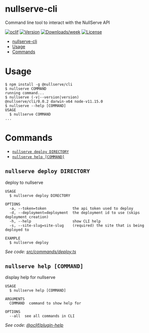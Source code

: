 # nullserve-cli

Command line tool to interact with the NullServe API

[![oclif](https://img.shields.io/badge/cli-oclif-brightgreen.svg)](https://oclif.io)
[![Version](https://img.shields.io/npm/v/nullserve-cli.svg)](https://npmjs.org/package/nullserve-cli)
[![Downloads/week](https://img.shields.io/npm/dw/nullserve-cli.svg)](https://npmjs.org/package/nullserve-cli)
[![License](https://img.shields.io/npm/l/nullserve-cli.svg)](https://github.com/nullserve/nullserve-cli/blob/master/package.json)

<!-- toc -->

- [nullserve-cli](#nullserve-cli)
- [Usage](#usage)
- [Commands](#commands)
  <!-- tocstop -->

# Usage

<!-- usage -->

```sh-session
$ npm install -g @nullserve/cli
$ nullserve COMMAND
running command...
$ nullserve (-v|--version|version)
@nullserve/cli/0.0.2 darwin-x64 node-v11.15.0
$ nullserve --help [COMMAND]
USAGE
  $ nullserve COMMAND
...
```

<!-- usagestop -->

# Commands

<!-- commands -->

- [`nullserve deploy DIRECTORY`](#nullserve-deploy-directory)
- [`nullserve help [COMMAND]`](#nullserve-help-command)

## `nullserve deploy DIRECTORY`

deploy to nullserve

```
USAGE
  $ nullserve deploy DIRECTORY

OPTIONS
  -a, --token=token            the api token used to deploy
  -d, --deployment=deployment  the deployment id to use (skips deployment creation)
  -h, --help                   show CLI help
  -s, --site-slug=site-slug    (required) the site that is being deployed to

EXAMPLE
  $ nullserve deploy
```

_See code: [src/commands/deploy.ts](https://github.com/nullserve/nullserve-cli/blob/v0.0.2/src/commands/deploy.ts)_

## `nullserve help [COMMAND]`

display help for nullserve

```
USAGE
  $ nullserve help [COMMAND]

ARGUMENTS
  COMMAND  command to show help for

OPTIONS
  --all  see all commands in CLI
```

_See code: [@oclif/plugin-help](https://github.com/oclif/plugin-help/blob/v2.2.1/src/commands/help.ts)_

<!-- commandsstop -->
